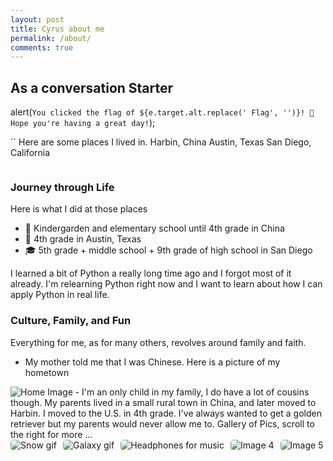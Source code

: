 ```yaml
---
layout: post
title: Cyrus about me
permalink: /about/
comments: true
---
```


## As a conversation Starter

alert(`You clicked the flag of ${e.target.alt.replace(' Flag', '')}! 🌟 Hope you're having a great day!`);



<comment>``
Here are some places I lived in.
Harbin, China
Austin, Texas
San Diego, California
</comment>

<style>
    /* Style looks pretty compact, 
       - grid-container and grid-item are referenced the code 
    */
    .grid-container {
        display: grid;
        grid-template-columns: repeat(auto-fill, minmax(150px, 1fr)); /* Dynamic columns */
        gap: 10px;
    }
    .grid-item {
        text-align: center;
    }
    .grid-item img {
        width: 100%;
        height: 100px; /* Fixed height for uniformity */
        object-fit: contain; /* Ensure the image fits within the fixed height */
    }
    .grid-item p {
        margin: 5px 0; /* Add some margin for spacing */
    }

    .image-gallery {
        display: flex;
        flex-wrap: nowrap;
        overflow-x: auto;
        gap: 10px;
        }

    .image-gallery img {
        max-height: 150px;
        object-fit: cover;
        border-radius: 5px;
    }
</style>

<!-- This grid_container class is used by CSS styling and the id is used by JavaScript connection -->
<div class="grid-container" id="grid_container">
    <!-- content will be added here by JavaScript -->
</div>

<script>
    // 1. Make a connection to the HTML container defined in the HTML div
    var container = document.getElementById("grid_container"); // This container connects to the HTML div

    // 2. Define a JavaScript object for our http source and our data rows for the Living in the World grid

    // 3a. Consider how to update style count for size of container
    // The grid-template-columns has been defined as dynamic with auto-fill and minmax

    // 3b. Build grid items inside of our container for each row of data
    for (const location of living_in_the_world) {
        // Create a "div" with "class grid-item" for each row
        var gridItem = document.createElement("div");
        gridItem.className = "grid-item";  // This class name connects the gridItem to the CSS style elements
        // Add "img" HTML tag for the flag
        var img = document.createElement("img");
        img.src = http_source + location.flag; // concatenate the source and flag
        img.alt = location.flag + " Flag"; // add alt text for accessibility

        // Add "p" HTML tag for the description
        var description = document.createElement("p");
        description.textContent = location.description; // extract the description

        // Add "p" HTML tag for the greeting
        var greeting = document.createElement("p");
        greeting.textContent = location.greeting;  // extract the greeting

        // Append img and p HTML tags to the grid item DIV
        gridItem.appendChild(img);
        gridItem.appendChild(description);
        gridItem.appendChild(greeting);

        // Append the grid item DIV to the container DIV
        container.appendChild(gridItem);
    }
</script>

### Journey through Life

Here is what I did at those places

- 🏫 Kindergarden and elementary school until 4th grade in China
- 🏫 4th grade in Austin, Texas
- 🎓 5th grade + middle school + 9th grade of high school in San Diego

I learned a bit of Python a really long time ago and I forgot most of it already. I'm relearning Python right now and I want to learn about how I can apply Python in real life.

### Culture, Family, and Fun

Everything for me, as for many others, revolves around family and faith.

- My mother told me that I was Chinese.
Here is a picture of my hometown
<img src= "https://www.globaltimes.cn/Portals/0/attachment/2025/2025-02-06/aad5cbd6-92c1-4958-8a55-6f45b07cf2bf.jpeg" alt="Home Image">
- I'm an only child in my family, I do have a lot of cousins though. My parents lived in a small rural town in China, and later moved to Harbin. I moved to the U.S. in 4th grade. I've always wanted to get a golden retriever but my parents would never allow me to.

<comment>
Gallery of Pics, scroll to the right for more ...
</comment>
<div class="image-gallery">
  <img src="https://media1.giphy.com/media/v1.Y2lkPTc5MGI3NjExaDA4N3p5NmZiYzJqZGxlcTI1b2MwaDljYXJpaXcxMjhnMXV5YjI1cCZlcD12MV9pbnRlcm5hbF9naWZfYnlfaWQmY3Q9Zw/BDucPOizdZ5AI/giphy.gif" alt="Snow gif">
  <img src="https://media0.giphy.com/media/v1.Y2lkPTc5MGI3NjExNDVzc3FubzlobjVieXE2YnBnbzE5Nmp6cmx4eGFuNXg0OWg5aGR3cyZlcD12MV9pbnRlcm5hbF9naWZfYnlfaWQmY3Q9Zw/iicDrNGWxHmDrIni6j/giphy.gif" alt="Galaxy gif">
  <img src="https://media4.giphy.com/media/v1.Y2lkPTc5MGI3NjExZThjbHBnMDI5dHIzemsxcjQ3OXU5bWU1enZoMHRlbXQ1OXU5c3c2ayZlcD12MV9pbnRlcm5hbF9naWZfYnlfaWQmY3Q9Zw/gQJyPqc6E4xoc/giphy.gif" alt="Headphones for music">
  <img src="https://media4.giphy.com/media/v1.Y2lkPTc5MGI3NjExZTl6Ynhja2xmeXdjNzBnOGU2dWZjNmtmdzRmc2x2ZW5pNHF0cG9jaiZlcD12MV9pbnRlcm5hbF9naWZfYnlfaWQmY3Q9Zw/myWd3Omj7KToQ/giphy.gif" alt="Image 4">
  <img src="https://ychef.files.bbci.co.uk/1280x720/p04nm71d.jpg" alt="Image 5">
</div>


<script>

  living_in_the_world.forEach(location => {
    const gridItem = document.createElement("div");
    gridItem.className = "grid-item";

    const img = document.createElement("img");
    img.src = http_source + location.flag;
    img.alt = location.flag + " Flag";

    const greeting = document.createElement("p");
    greeting.textContent = location.greeting;

    const description = document.createElement("p");
    description.textContent = location.description;

    gridItem.appendChild(img);
    gridItem.appendChild(greeting);
    gridItem.appendChild(description);

    container.appendChild(gridItem);
  });

  container.addEventListener('click', function(e) {
    if (e.target.tagName === 'IMG') {
      alert(`You clicked the flag of ${e.target.alt.replace(' Flag', '')}! 🌟 Hope you're having a great day!`);
    }
  });


  // Snow effect code

  (function() {
    const canvas = document.createElement('canvas');
    canvas.style.position = 'fixed';
    canvas.style.top = '0';
    canvas.style.left = '0';
    canvas.style.pointerEvents = 'none';
    canvas.style.zIndex = '9999';
    canvas.width = window.innerWidth;
    canvas.height = window.innerHeight;
    document.body.appendChild(canvas);

    const ctx = canvas.getContext('2d');
    const snowflakes = [];

    function random(min, max) {
      return Math.random() * (max - min) + min;
    }

    function createSnowflake() {
      return {
        x: random(0, canvas.width),
        y: random(-canvas.height, 0),
        radius: random(1, 4),
        speed: random(1, 3),
        opacity: random(0.3, 0.9),
        drift: random(-0.5, 0.5),
      };
    }

    for (let i = 0; i < 100; i++) {
      snowflakes.push(createSnowflake());
    }

    function updateSnowflakes() {
      ctx.clearRect(0, 0, canvas.width, canvas.height);

      for (const flake of snowflakes) {
        flake.y += flake.speed;
        flake.x += flake.drift;

        if (flake.y > canvas.height) {
          Object.assign(flake, createSnowflake());
          flake.y = 0;
        }

        ctx.beginPath();
        ctx.arc(flake.x, flake.y, flake.radius, 0, Math.PI * 2);
        ctx.fillStyle = `rgba(255, 255, 255, ${flake.opacity})`;
        ctx.fill();
      }

      requestAnimationFrame(updateSnowflakes);
    }

    updateSnowflakes();

    window.addEventListener('resize', () => {
      canvas.width = window.innerWidth;
      canvas.height = window.innerHeight;
    });
  })();

</script>

</body>
</html>





